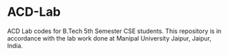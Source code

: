 # ACD-Lab
ACD Lab codes for B.Tech 5th Semester CSE students. This repository is in accordance with the lab work done at Manipal University Jaipur, Jaipur, India.
